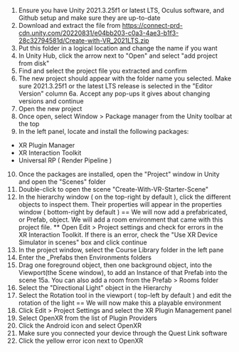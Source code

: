 1. Ensure you have Unity 2021.3.25f1 or latest LTS, Oculus software, and Github setup and make sure they are up-to-date
2. Download and extract the file from https://connect-prd-cdn.unity.com/20220831/e04bb203-c0a3-4ae3-b1f3-28c32794581d/Create-with-VR_2021LTS.zip
3. Put this folder in a logical location and change the name if you want
4. In Unity Hub, click the arrow next to "Open" and select "add project from disk"
5. Find and select the project file you extracted and confirm
6. The new project should appear with the folder name you selected. Make sure 2021.3.25f1 or the latest LTS release is selected in the "Editor Version" column
6a. Accept any pop-ups it gives about changing versions and continue
7. Open the new project
8. Once open, select Window > Package manager from the Unity toolbar at the top
9. In the left panel, locate and install the following packages:
  - XR Plugin Manager
  - XR Interaction Toolkit
  - Universal RP ( Render Pipeline )
10. Once the packages are installed, open the "Project" window in Unity and open the "Scenes" folder
11. Double-click to open the scene "Create-With-VR-Starter-Scene"
12. In the hierarchy window ( on the top-right by default ), click the different objects to inspect them. Their properties will appear in the properties window ( bottom-right by default )
== We will now add a prefabricated, or Prefab, object. We will add a room environment that came with this project file.
** Open Edit > Project settings and check for errors in the XR Interaction Toolkit. If there is an error, check the "Use XR Device Simulator in scenes" box and click continue
13. In the project window, select the Course Library folder in the left pane
14. Enter the _Prefabs then Environments folders
15. Drag one foreground object, then one background object, into the Viewport(the Scene window), to add an Instance of that Prefab into the scene
15a. You can also add a room from the Prefab > Rooms folder
16. Select the "Directional Light" object in the Hierarchy
17. Select the Rotation tool in the viewport ( top-left by default ) and edit the rotation of the light
== We will now make this a playable environment
19. Click Edit > Project Settings and select the XR Plugin Management panel
20. Select OpenXR from the list of Plugin Providers
21. Click the Android icon and select OpenXR
22. Make sure you connected your device through the Quest Link software
23. Click the yellow error icon next to OpenXR
